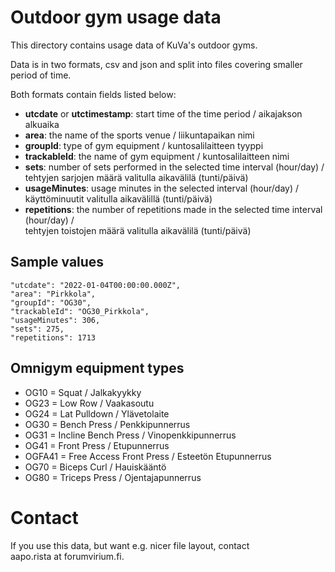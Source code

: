 # Outdoor gym usage data

This directory contains usage data of KuVa's outdoor gyms.

Data is in two formats, csv and json and split into files covering smaller period of time.

Both formats contain fields listed below:

* **utcdate** or **utctimestamp**: start time of the time period / aikajakson alkuaika
* **area**: the name of the sports venue / liikuntapaikan nimi
* **groupId**: type of gym equipment / kuntosalilaitteen tyyppi
* **trackableId**: the name of gym equipment / kuntosalilaitteen nimi
* **sets**: number of sets performed in the selected time interval (hour/day) /  
  tehtyjen sarjojen määrä valitulla aikavälilä (tunti/päivä)
* **usageMinutes**: usage minutes in the selected interval (hour/day) /  
  käyttöminuutit valitulla aikavälillä (tunti/päivä)
* **repetitions**: the number of repetitions made in the selected time interval (hour/day) /   
  tehtyjen toistojen määrä valitulla aikavälilä (tunti/päivä)

## Sample values

```
"utcdate": "2022-01-04T00:00:00.000Z",
"area": "Pirkkola",
"groupId": "OG30",
"trackableId": "OG30_Pirkkola",
"usageMinutes": 306,
"sets": 275,
"repetitions": 1713
```

## Omnigym equipment types

* OG10 = Squat / Jalkakyykky
* OG23 = Low Row / Vaakasoutu
* OG24 = Lat Pulldown / Ylävetolaite
* OG30 = Bench Press / Penkkipunnerrus
* OG31 = Incline Bench Press / Vinopenkkipunnerrus
* OG41 = Front Press / Etupunnerrus
* OGFA41 = Free Access Front Press / Esteetön Etupunnerrus
* OG70 = Biceps Curl / Hauiskääntö
* OG80 = Triceps Press / Ojentajapunnerrus

# Contact
If you use this data, but want e.g. nicer file layout, contact  
aapo.rista at forumvirium.fi.

